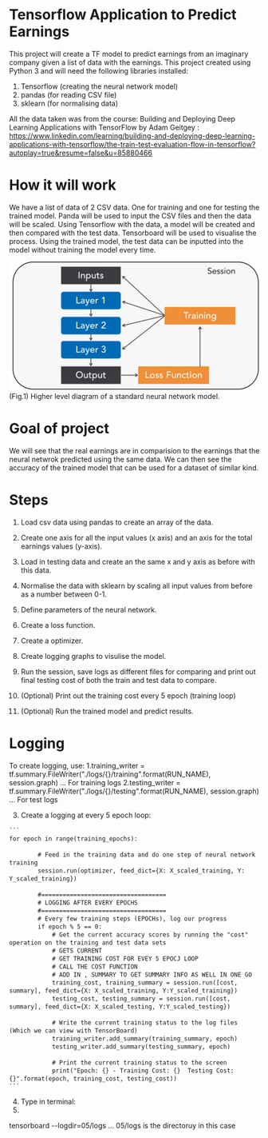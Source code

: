 # Tensorflow Application to Predict Earnings


This project will create a TF model to predict earnings from an imaginary company given a list of data with the earnings.
This project created using Python 3 and will need the following libraries installed:
1. Tensorflow (creating the neural network model)
2. pandas (for reading CSV file)
3. sklearn (for normalising data)

All the data taken was from the course: 
Building and Deploying Deep Learning Applications with TensorFlow by Adam Geitgey 
: https://www.linkedin.com/learning/building-and-deploying-deep-learning-applications-with-tensorflow/the-train-test-evaluation-flow-in-tensorflow?autoplay=true&resume=false&u=85880466


# How it will work

We have a list of data of 2 CSV data. One for training and one for testing the trained model.
Panda will be used to input the CSV files and then the data will be scaled.
Using Tensorflow with the data, a model will be created and then compared with the test data.
Tensorboard will be used to visualise the process.
Using the trained model, the test data can be inputted into the model without training the model every time.

![Screenshot](gh2.png)
(Fig.1) Higher level diagram of a standard neural network model.



# Goal of project
We will see that the real earnings are in comparision to the earnings that the neural netwrok predicted using the same data.
We can then see the accuracy of the trained model that can be used for a dataset of similar kind.


# Steps
1. Load csv data using pandas to create an array of the data.
2. Create one axis for all the input values (x axis) and an axis for the total earnings values (y-axis).

3. Load in testing data and create an the same x and y axis as before with this data.

4. Normalise the data with sklearn by scaling all input values from before as a number between 0-1.

5. Define parameters of the neural network.

6. Create a loss function.

7. Create a optimizer.

8. Create logging graphs to visulise the model.

9. Run the session, save logs as different files for comparing and print out final testing cost of both the train and test data to compare.

10. (Optional) Print out the training cost every 5 epoch (training loop)

11. (Optional) Run the trained model and predict results.


# Logging
To create logging, use: 
1.training_writer = tf.summary.FileWriter("./logs/{}/training".format(RUN_NAME), session.graph) ... For training logs
2.testing_writer = tf.summary.FileWriter("./logs/{}/testing".format(RUN_NAME), session.graph) ... For test logs

3. Create a logging at every 5 epoch loop:

````
```
for epoch in range(training_epochs):

        # Feed in the training data and do one step of neural network training
        session.run(optimizer, feed_dict={X: X_scaled_training, Y: Y_scaled_training})

        #===================================
        # LOGGING AFTER EVERY EPOCHS
        #===================================
        # Every few training steps (EPOCHs), log our progress
        if epoch % 5 == 0:
            # Get the current accuracy scores by running the "cost" operation on the training and test data sets
            # GETS CURRENT
            # GET TRAINING COST FOR EVEY 5 EPOCJ LOOP
            # CALL THE COST FUNCTION
            # ADD IN , SUMMARY TO GET SUMMARY INFO AS WELL IN ONE GO
            training_cost, training_summary = session.run([cost, summary], feed_dict={X: X_scaled_training, Y:Y_scaled_training})
            testing_cost, testing_summary = session.run([cost, summary], feed_dict={X: X_scaled_testing, Y:Y_scaled_testing})

            # Write the current training status to the log files (Which we can view with TensorBoard)
            training_writer.add_summary(training_summary, epoch)
            testing_writer.add_summary(testing_summary, epoch)

            # Print the current training status to the screen
            print("Epoch: {} - Training Cost: {}  Testing Cost: {}".format(epoch, training_cost, testing_cost))
```
````
4. Type in terminal:
5. 
tensorboard --logdir=05/logs ... 05/logs is the directoruy in this case
